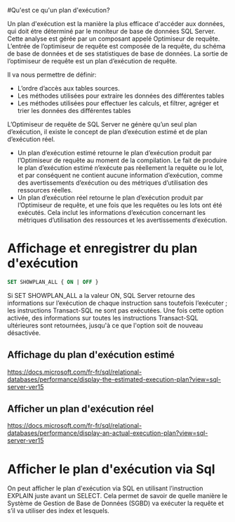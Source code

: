 #Qu'est ce qu'un plan d'exécution?

Un plan d'exécution est la manière la plus efficace d'accéder aux données, qui doit étre déterminé par le moniteur de base de données SQL Server.
 Cette analyse est gérée par un composant appelé Optimiseur de requête. L’entrée de l’optimiseur de requête est composée de la requête, du schéma de base de données et de ses statistiques de base de données. La sortie de l’optimiseur de requête est un plan d’exécution de requête.

Il va nous permettre de définir:
- L’ordre d’accès aux tables sources.
- Les méthodes utilisées pour extraire les données des différentes tables
- Les méthodes utilisées pour effectuer les calculs, et filtrer, agréger et trier les données des différentes tables

L’Optimiseur de requête de SQL Server ne génère qu’un seul plan d’exécution, il existe le concept de plan d’exécution estimé et de plan d’exécution réel.

- Un plan d’exécution estimé retourne le plan d’exécution produit par l’Optimiseur de requête au moment de la compilation. Le fait de produire le plan d’exécution estimé n’exécute pas réellement la requête ou le lot, et par conséquent ne contient aucune information d’exécution, comme des avertissements d’exécution ou des métriques d’utilisation des ressources réelles.
- Un plan d’exécution réel retourne le plan d’exécution produit par l’Optimiseur de requête, et une fois que les requêtes ou les lots ont été exécutés. Cela inclut les informations d’exécution concernant les métriques d’utilisation des ressources et les avertissements d’exécution.

# Affichage et enregistrer du plan d'exécution 
~~~~sql
SET SHOWPLAN_ALL { ON | OFF }
~~~~

Si SET SHOWPLAN_ALL a la valeur ON, SQL Server retourne des informations sur l’exécution de chaque instruction sans toutefois l’exécuter ; les instructions Transact-SQL ne sont pas exécutées. Une fois cette option activée, des informations sur toutes les instructions Transact-SQL ultérieures sont retournées, jusqu'à ce que l'option soit de nouveau désactivée. 

## Affichage du plan d'exécution estimé
https://docs.microsoft.com/fr-fr/sql/relational-databases/performance/display-the-estimated-execution-plan?view=sql-server-ver15

## Afficher un plan d'exécution réel
https://docs.microsoft.com/fr-fr/sql/relational-databases/performance/display-an-actual-execution-plan?view=sql-server-ver15

# Afficher le plan d'exécution via Sql

On peut afficher le plan d'exécution via SQL en utilisant  l’instruction EXPLAIN juste avant un SELECT. Cela permet de savoir de quelle manière le Système de Gestion de Base de Données (SGBD) va exécuter la requête et s’il va utiliser des index et lesquels.